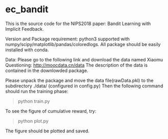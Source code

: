 # ec_bandit

This is the source code for the NIPS2018 paper: Bandit Learning with Implicit Feedback.

Version and Package requirement:
python3 supported with numpy/scipy/matplotlib/pandas/coloredlogs. All package should be easily installed with conda.

Data:
Please go to the following link and download the data named Xiaomu Questioning:
  http://moocdata.cn/data
The description of the data is contained in the downlowded package.

Please unpack the package and move the data file(rawData.pkl) to the subdirectory ./data/ (configured in config.py)
Then the following command should run the training phase:
  > python train.py
 
To see the figure of cumulative reward, try:
  > python plot.py

The figure should be plotted and saved.

